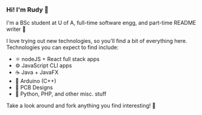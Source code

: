 ### Hi! I'm Rudy 👋

I'm a BSc student at U of A, full-time software engg, and part-time README writer 📝

I love trying out new technologies, so you'll find a bit of everything here. Technologies you can expect to find include:

* ⚛️ nodeJS + React full stack apps
* ⚙️ JavaScript CLI apps
* ☕ Java + JavaFX
* 🤖 Arduino (C++)
* 💾 PCB Designs
* 🌱 Python, PHP, and other misc. stuff

Take a look around and fork anything you find interesting! 🎉

<!--
**rudydelorenzo/rudydelorenzo** is a ✨ _special_ ✨ repository because its `README.md` (this file) appears on your GitHub profile.

Here are some ideas to get you started:

- 🔭 I’m currently working on ...
- 🌱 I’m currently learning ...
- 👯 I’m looking to collaborate on ...
- 🤔 I’m looking for help with ...
- 💬 Ask me about ...
- 📫 How to reach me: ...
- 😄 Pronouns: ...
- ⚡ Fun fact: ...
-->
